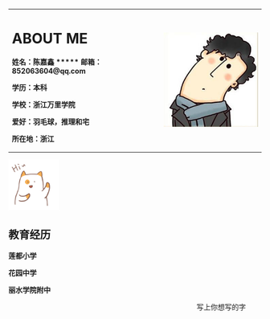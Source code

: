 

<table border="0">
<tr>
<td width="60%">
<h1> ABOUT ME</h1>
  <p><b>姓名：陈嘉鑫   *****   邮箱：852063604@qq.com</b></p>
  <p><b>学历：本科             </b></p>
  <p><b>学校：浙江万里学院</b></p>
  <p><b>爱好：羽毛球，推理和宅</b></p>
 <p><b>所在地：浙江</b></p>
</td>
  <td width="40%">
    <img src="/u=2887308286,3997673941&fm=26&gp=0.jpg" width="100%">    
    </td>
  </tr>
  </table>
          <img src="/ti.gif" width="20%"> 
<p><h2>教育经历</h2></p>
<p><b>莲都小学</b></p>
<p><b>花园中学</b></p>
<p><b>丽水学院附中</b></p>
<marquee>写上你想写的字</marquee>


